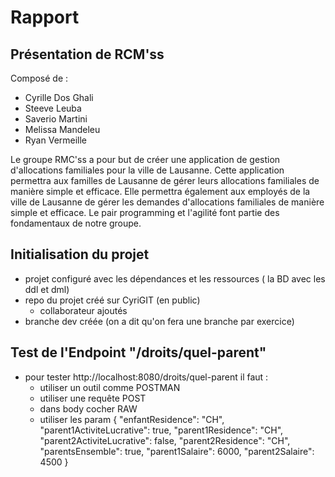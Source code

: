 # Rapport
## Présentation de RCM'ss
Composé de :
- Cyrille Dos Ghali
- Steeve Leuba
- Saverio Martini
- Melissa Mandeleu
- Ryan Vermeille

Le groupe RMC'ss a pour but de créer une application de gestion d'allocations familiales pour la ville de Lausanne. Cette application permettra aux familles de Lausanne de gérer leurs allocations familiales de manière simple et efficace. Elle permettra également aux employés de la ville de Lausanne de gérer les demandes d'allocations familiales de manière simple et efficace.
Le pair programming et l'agilité font partie des fondamentaux de notre groupe.
## Initialisation du projet
- projet configuré avec les dépendances et les ressources ( la BD avec les ddl et dml)
- repo du projet créé sur CyriGIT (en public)
  - collaborateur ajoutés 
- branche dev créée (on a dit qu'on fera une branche par exercice)
## Test de l'Endpoint "/droits/quel-parent"
- pour tester http://localhost:8080/droits/quel-parent il faut :
  - utiliser un outil comme POSTMAN
  - utiliser une requête POST
  - dans body cocher RAW
  - utiliser les param
  {
  "enfantResidence": "CH",
  "parent1ActiviteLucrative": true,
  "parent1Residence": "CH",
  "parent2ActiviteLucrative": false,
  "parent2Residence": "CH",
  "parentsEnsemble": true,
  "parent1Salaire": 6000,
  "parent2Salaire": 4500
  }